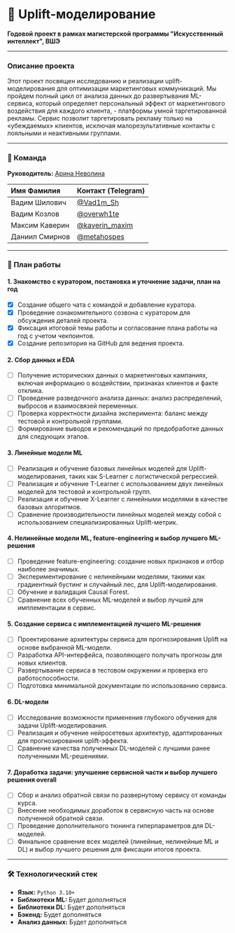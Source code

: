 # 🚀 Uplift-моделирование

**Годовой проект в рамках магистерской программы "Искусственный интеллект", ВШЭ**

---

### Описание проекта

Этот проект посвящен исследованию и реализации uplift-моделирования для оптимизации маркетинговых коммуникаций. Мы пройдем полный цикл от анализа данных до развертывания ML-сервиса, который определяет персональный эффект от маркетингового воздействия для каждого клиента, - платформы умной таргетированной рекламы. Сервис позволит таргетировать рекламу только на «убеждаемых» клиентов, исключая малорезультативные контакты с лояльными и неактивными группами.

---

### 👥 Команда

**Руководитель:** [Арина Неволина](https://t.me/nevolinaa)

| Имя Фамилия | Контакт (Telegram) |
| :--- | :--- |
| Вадим Шилович | [@Vad1m_Sh](https://t.me/Vad1m_Sh) |
| Вадим Козлов | [@overwh1te](https://t.me/overwh1te) |
| Максим Каверин | [@kaverin_maxim](https://t.me/kaverin_maxim) |
| Даниил Смирнов | [@metahospes](https://t.me/metahospes) |

---

### 📅 План работы

#### 1. Знакомство с куратором, постановка и уточнение задачи, план на год
- [x] Создание общего чата с командой и добавление куратора.
- [x] Проведение ознакомительного созвона с куратором для обсуждения деталей проекта.
- [x] Фиксация итоговой темы работы и согласование плана работы на год с учетом чекпоинтов.
- [x] Создание репозитория на GitHub для ведения проекта.

#### 2. Сбор данных и EDA
- [ ] Получение исторических данных о маркетинговых кампаниях, включая информацию о воздействии, признаках клиентов и факте отклика.
- [ ] Проведение разведочного анализа данных: анализ распределений, выбросов и взаимосвязей переменных.
- [ ] Проверка корректности дизайна эксперимента: баланс между тестовой и контрольной группами.
- [ ] Формирование выводов и рекомендаций по предобработке данных для следующих этапов.

#### 3. Линейные модели ML
- [ ] Реализация и обучение базовых линейных моделей для Uplift-моделирования, таких как S-Learner с логистической регрессией.
- [ ] Реализация и обучение T-Learner с использованием двух линейных моделей для тестовой и контрольной групп.
- [ ] Реализация и обучение X-Learner с линейными моделями в качестве базовых алгоритмов.
- [ ] Сравнение производительности линейных моделей между собой с использованием специализированных Uplift-метрик.

#### 4. Нелинейные модели ML, feature-engineering и выбор лучшего ML-решения
- [ ] Проведение feature-engineering: создание новых признаков и отбор наиболее значимых.
- [ ] Экспериментирование с нелинейными моделями, такими как градиентный бустинг и случайный лес, для Uplift-моделирования.
- [ ] Обучение и валидация Causal Forest.
- [ ] Сравнение всех обученных ML-моделей и выбор лучшей для имплементации в сервис.

#### 5. Создание сервиса с имплементацией лучшего ML-решения
- [ ] Проектирование архитектуры сервиса для прогнозирования Uplift на основе выбранной ML-модели.
- [ ] Разработка API-интерфейса, позволяющего получать прогнозы для новых клиентов.
- [ ] Развертывание сервиса в тестовом окружении и проверка его работоспособности.
- [ ] Подготовка минимальной документации по использованию сервиса.

#### 6. DL-модели
- [ ] Исследование возможности применения глубокого обучения для задачи Uplift-моделирования.
- [ ] Реализация и обучение нейросетевых архитектур, адаптированных для прогнозирования uplift-эффекта.
- [ ] Сравнение качества полученных DL-моделей с лучшими ранее полученными ML-решениями.

#### 7. Доработка задачи: улучшение сервисной части и выбор лучшего решения overall
- [ ] Сбор и анализ обратной связи по развернутому сервису от команды курса.
- [ ] Внесение необходимых доработок в сервисную часть на основе полученной обратной связи.
- [ ] Проведение дополнительного тюнинга гиперпараметров для DL-моделей.
- [ ] Финальное сравнение всех моделей (линейные, нелинейные ML и DL) и выбор лучшего решения для фиксации итогов проекта.

---

### 🛠 Технологический стек

*   **Язык:** `Python 3.10+`
*   **Библиотеки ML:** Будет дополняться
*   **Библиотеки DL:** Будет дополняться
*   **Бэкенд:** Будет дополняться
*   **Анализ данных:** Будет дополняться
